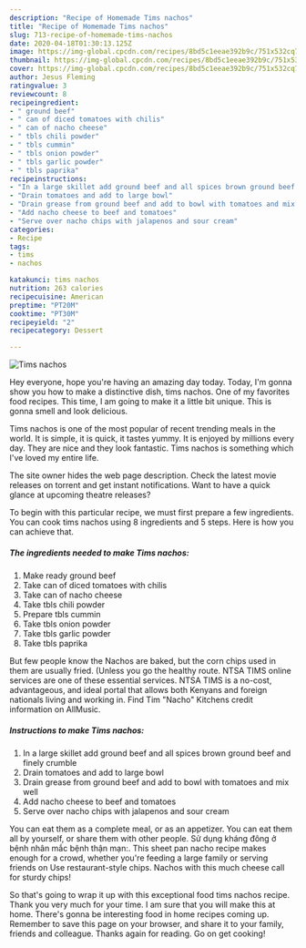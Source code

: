 ```yaml
---
description: "Recipe of Homemade Tims nachos"
title: "Recipe of Homemade Tims nachos"
slug: 713-recipe-of-homemade-tims-nachos
date: 2020-04-18T01:30:13.125Z
image: https://img-global.cpcdn.com/recipes/8bd5c1eeae392b9c/751x532cq70/tims-nachos-recipe-main-photo.jpg
thumbnail: https://img-global.cpcdn.com/recipes/8bd5c1eeae392b9c/751x532cq70/tims-nachos-recipe-main-photo.jpg
cover: https://img-global.cpcdn.com/recipes/8bd5c1eeae392b9c/751x532cq70/tims-nachos-recipe-main-photo.jpg
author: Jesus Fleming
ratingvalue: 3
reviewcount: 8
recipeingredient:
- " ground beef"
- " can of diced tomatoes with chilis"
- " can of nacho cheese"
- " tbls chili powder"
- " tbls cummin"
- " tbls onion powder"
- " tbls garlic powder"
- " tbls paprika"
recipeinstructions:
- "In a large skillet add ground beef and all spices brown ground beef and finely crumble"
- "Drain tomatoes and add to large bowl"
- "Drain grease from ground beef and add to bowl with tomatoes and mix well"
- "Add nacho cheese to beef and tomatoes"
- "Serve over nacho chips with jalapenos and sour cream"
categories:
- Recipe
tags:
- tims
- nachos

katakunci: tims nachos 
nutrition: 263 calories
recipecuisine: American
preptime: "PT20M"
cooktime: "PT30M"
recipeyield: "2"
recipecategory: Dessert

---
```



![Tims nachos](https://img-global.cpcdn.com/recipes/8bd5c1eeae392b9c/751x532cq70/tims-nachos-recipe-main-photo.jpg)

Hey everyone, hope you're having an amazing day today. Today, I'm gonna show you how to make a distinctive dish, tims nachos. One of my favorites food recipes. This time, I am going to make it a little bit unique. This is gonna smell and look delicious.

Tims nachos is one of the most popular of recent trending meals in the world. It is simple, it is quick, it tastes yummy. It is enjoyed by millions every day. They are nice and they look fantastic. Tims nachos is something which I've loved my entire life.

The site owner hides the web page description. Check the latest movie releases on torrent and get instant notifications. Want to have a quick glance at upcoming theatre releases?


To begin with this particular recipe, we must first prepare a few ingredients. You can cook tims nachos using 8 ingredients and 5 steps. Here is how you can achieve that.

<!--inarticleads1-->

##### The ingredients needed to make Tims nachos:

1. Make ready  ground beef
1. Take  can of diced tomatoes with chilis
1. Take  can of nacho cheese
1. Take  tbls chili powder
1. Prepare  tbls cummin
1. Take  tbls onion powder
1. Take  tbls garlic powder
1. Take  tbls paprika


But few people know the Nachos are baked, but the corn chips used in them are usually fried. (Unless you go the healthy route. NTSA TIMS online services are one of these essential services. NTSA TIMS is a no-cost, advantageous, and ideal portal that allows both Kenyans and foreign nationals living and working in. Find Tim &#34;Nacho&#34; Kitchens credit information on AllMusic. 

<!--inarticleads2-->

##### Instructions to make Tims nachos:

1. In a large skillet add ground beef and all spices brown ground beef and finely crumble
1. Drain tomatoes and add to large bowl
1. Drain grease from ground beef and add to bowl with tomatoes and mix well
1. Add nacho cheese to beef and tomatoes
1. Serve over nacho chips with jalapenos and sour cream


You can eat them as a complete meal, or as an appetizer. You can eat them all by yourself, or share them with other people. Sử dụng kháng đông ở bệnh nhân mắc bệnh thận mạn:. This sheet pan nacho recipe makes enough for a crowd, whether you&#39;re feeding a large family or serving friends on Use restaurant-style chips. Nachos with this much cheese call for sturdy chips! 

So that's going to wrap it up with this exceptional food tims nachos recipe. Thank you very much for your time. I am sure that you will make this at home. There's gonna be interesting food in home recipes coming up. Remember to save this page on your browser, and share it to your family, friends and colleague. Thanks again for reading. Go on get cooking!
